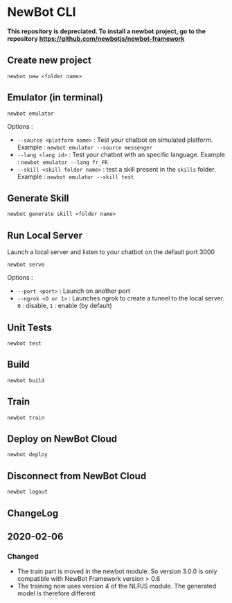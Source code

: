 
# NewBot CLI

**This repository is depreciated. To install a newbot project, go to the repository https://github.com/newbotjs/newbot-framework**

## Create new project

`newbot new <folder name>`

## Emulator (in terminal)

`newbot emulator`

Options :
* `--source <platform name>` : Test your chatbot on simulated platform. Example : `newbot emulator --source messenger`
* `--lang <lang id>` : Test your chatbot with an specific language. Example : `newbot emulator --lang fr_FR`
* `--skill <skill folder name>` : test a skill present in the `skills` folder. Example : `newbot emulator --skill test`

## Generate Skill

`newbot generate skill <folder name>`

## Run Local Server

Launch a local server and listen to your chatbot on the default port 3000

`newbot serve`

Options :
* `--port <port>` : Launch on another port
* `--ngrok <O or 1>` : Launches ngrok to create a tunnel to the local server. `0` : disable, `1` : enable (by default)

## Unit Tests

`newbot test`

## Build

`newbot build`

## Train

`newbot train`

## Deploy on NewBot Cloud

`newbot deploy`

## Disconnect from NewBot Cloud

`newbot logout`

## ChangeLog

## 2020-02-06
### Changed
- The train part is moved in the newbot module. So version 3.0.0 is only compatible with NewBot Framework version > 0.6
- The training now uses version 4 of the NLPJS module. The generated model is therefore different

